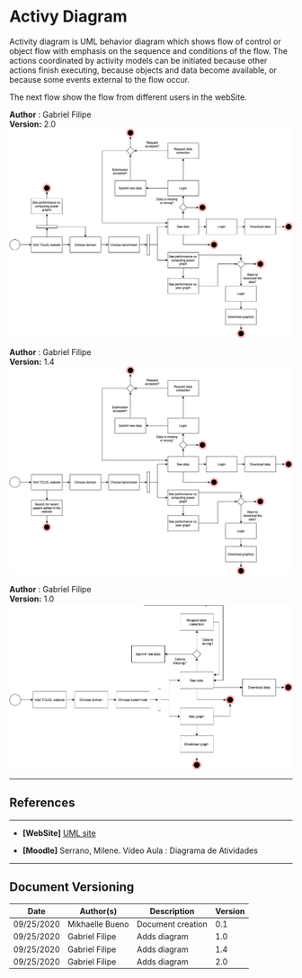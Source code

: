 # Activy Diagram

Activity diagram is UML behavior diagram which shows flow of control or object flow with emphasis on the sequence and conditions of the flow. The actions coordinated by activity models can be initiated because other actions finish executing, because objects and data become available, or because some events external to the flow occur.

The next flow show the flow from different users in the webSite.

**Author** : Gabriel Filipe</br>
**Version:** 2.0</br>
![activityDiagram_v2](./images/activityDiagram_v2.png)

**Author** : Gabriel Filipe</br>
**Version:** 1.4</br>
![activityDiagram_v1_4](./images/activityDiagram_v1_4.png)

**Author** : Gabriel Filipe</br>
**Version:** 1.0</br>
![activityDiagram_v1](./images/activityDiagram_v1.png)

---
## References
---

- **[WebSite]** <a href="https://www.uml-diagrams.org/package-diagrams-overview.html">UML site</a>

- **[Moodle]** Serrano, Milene. Vídeo Aula : Diagrama de Atividades


---

## Document Versioning

| Date | Author(s) | Description | Version |
|------|-------|-----------|--------|
| 09/25/2020 | Mikhaelle Bueno | Document creation | 0.1 |
| 09/25/2020 | Gabriel Filipe | Adds diagram  | 1.0 |
| 09/25/2020 | Gabriel Filipe | Adds diagram  | 1.4 |
| 09/25/2020 | Gabriel Filipe | Adds diagram  | 2.0 |